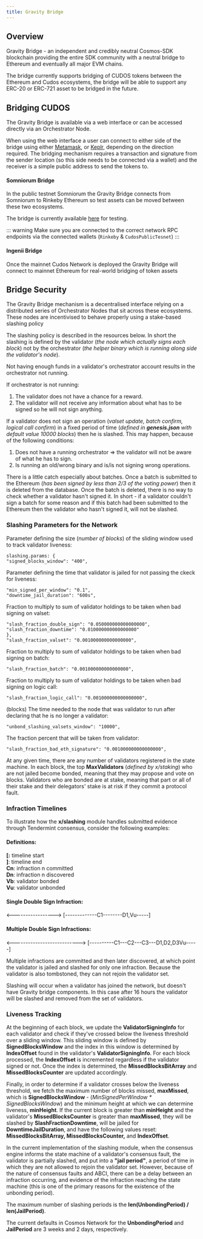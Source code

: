 ```yaml
---
title: Gravity Bridge
---
```


## Overview

Gravity Bridge - an independent and credibly neutral Cosmos-SDK blockchain providing the entire SDK community with a neutral bridge to Ethereum and eventually all major EVM chains.

The bridge currently supports bridging of CUDOS tokens between the Ethereum and Cudos ecosystems, the bridge will be able to support any ERC-20 or ERC-721 asset to be bridged in the future.

## Bridging CUDOS

The Gravity Bridge is available via a web interface or can be accessed directly via an Orchestrator Node.

When using the web interface a user can connect to either side of the bridge using either [Metamask](https://metamask.io/), or [Keplr](/build/account-setup.html#what-is-keplr), depending on the direction required. The bridging mechanism requires a transaction and signature from the sender location (so this side needs to be connected via a wallet) and the receiver is a simple public address to send the tokens to.

#### Somniorum Bridge

In the public testnet Somniorum the Gravity Bridge connects from Somniorum to Rinkeby Ethereum so test assets can be moved between these two ecosystems.

The bridge is currently available [here](http://104.154.17.186:4000/) for testing.

::: warning
Make sure you are connected to the correct network RPC endpoints via the connected wallets (`Rinkeby` & `CudosPublicTesnet`)
:::

#### Ingenii Bridge

Once the mainnet Cudos Network is deployed the Gravity Bridge will connect to mainnet Ethereum for real-world bridging of token assets

## Bridge Security

The Gravity Bridge mechanism is a decentralised interface relying on a distributed series of Orchestrator Nodes that sit across these ecosystems. These nodes are incentivised to behave properly using a stake-based slashing policy

The slashing policy is described in the resources below. In short the slashing is defined by the validator (*the node which actually signs each block*) not by the orchestrator (*the helper binary which is running along side the validator's node*).

Not having enough funds in a validator's orchestrator account results in the orchestrator not running.

If orchestrator is not running:

1. The validator does not have a chance for a reward.
2. The validator will not receive any information about what has to be signed so he will not sign anything.

If a validator does not sign an operation (*valset update, batch confirm, logical call confirm*) in a fixed period of time (*defined in **genesis.json** with default value 10000 blocks*) then he is slashed. This may happen, because of the following conditions:

1. Does not have a running orchestrator ⇒ the validator will not be aware of what he has to sign.
2. Is running an old/wrong binary and is/is not signing wrong operations.

There is a little catch especially about batches. Once a batch is submitted to the Ethereum (*has been signed by less than 2/3 of the voting power*) then it is deleted from the database. Once the batch is deleted, there is no way to check whether a validator hasn't signed it. In short - if a validator couldn't sign a batch for some reason and if this batch had been submitted to the Ethereum then the validator who hasn't signed it, will not be slashed.

### Slashing Parameters for the Network

Parameter defining the size (*number of blocks*) of the sliding window used to track validator liveness:
```
slashing.params: {
"signed_blocks_window": "400",
```

Parameter defining the time that validator is jailed for not passing the ckeck for liveness:
```
"min_signed_per_window": "0.1",
"downtime_jail_duration": "600s",
```

Fraction to multiply to sum of validator holdings to be taken when bad signing on valset:
```
"slash_fraction_double_sign": "0.050000000000000000",
"slash_fraction_downtime": "0.010000000000000000"
},
"slash_fraction_valset": "0.001000000000000000",
```

Fraction to multiply to sum of validator holdings to be taken when bad signing on batch:
```
"slash_fraction_batch": "0.001000000000000000",
```

Fraction to multiply to sum of validator holdings to be taken when bad signing on logic call:
```
"slash_fraction_logic_call": "0.001000000000000000",
```

(blocks) The time needed to the node that was validator to run after declaring that he is no longer a validator:
```
"unbond_slashing_valsets_window": "10000",
```

The fraction percent that will be taken from validator:
```
"slash_fraction_bad_eth_signature": "0.001000000000000000",
```

At any given time, there are any number of validators registered in the state machine. In each block, the top **MaxValidators** (*defined by x/staking*) who are not jailed become bonded, meaning that they may propose and vote on blocks. Validators who are bonded are at stake, meaning that part or all of their stake and their delegators' stake is at risk if they commit a protocol fault.

### Infraction Timelines

To illustrate how the **x/slashing** module handles submitted evidence through Tendermint consensus, consider the following examples:

#### Definitions:

**[:** timeline start <br/>
**]**: timeline end <br/>
**Cn**: infraction n committed <br/>
**Dn**: infraction n discovered <br/>
**Vb**: validator bonded <br/>
**Vu**: validator unbonded <br/>

#### Single Double Sign Infraction:

<-----------------> [-------------C1--------D1,Vu-----] <br/>

#### Multiple Double Sign Infractions:

<---------------------------> [----------C1---C2---C3---D1,D2,D3Vu-----] <br/>

Multiple infractions are committed and then later discovered, at which point the validator is jailed and slashed for only one infraction. Because the validator is also tombstoned, they can not rejoin the validator set.

Slashing will occur when a validator has joined the network, but doesn't have Gravity bridge components. In this case after 16 hours the validator will be slashed and removed from the set of validators.

### Liveness Tracking

At the beginning of each block, we update the **ValidatorSigningInfo** for each validator and check if they've crossed below the liveness threshold over a sliding window. This sliding window is defined by **SignedBlocksWindow** and the index in this window is determined by **IndexOffset** found in the validator's **ValidatorSigningInfo**. For each block processed, the **IndexOffset** is incremented regardless if the validator signed or not. Once the index is determined, the **MissedBlocksBitArray** and **MissedBlocksCounter** are updated accordingly.

Finally, in order to determine if a validator crosses below the liveness threshold, we fetch the maximum number of blocks missed, **maxMissed**, which is **SignedBlocksWindow** - (*MinSignedPerWindow * SignedBlocksWindow*) and the minimum height at which we can determine liveness, **minHeight**. If the current block is greater than **minHeight** and the validator's **MissedBlocksCounter** is greater than **maxMissed**, they will be slashed by **SlashFractionDowntime**, will be jailed for **DowntimeJailDuration**, and have the following values reset: **MissedBlocksBitArray, MissedBlocksCounter,** and **IndexOffset**.

In the current implementation of the slashing module, when the consensus engine informs the state machine of a validator's consensus fault, the validator is partially slashed, and put into a **"jail period"**, a period of time in which they are not allowed to rejoin the validator set. However, because of the nature of consensus faults and ABCI, there can be a delay between an infraction occurring, and evidence of the infraction reaching the state machine (this is one of the primary reasons for the existence of the unbonding period).

The maximum number of slashing periods is the **len(UnbondingPeriod) / len(JailPeriod)**.

The current defaults in Cosmos Network for the **UnbondingPeriod** and **JailPeriod** are 3 weeks and 2 days, respectively.
